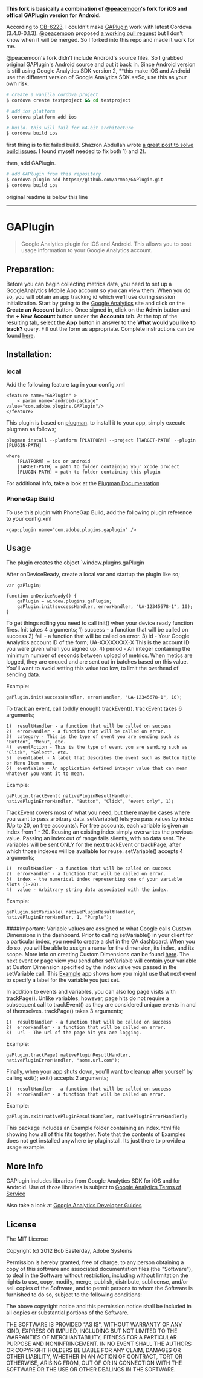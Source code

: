 **This fork is basically a combination of [@peacemoon](https://github.com/peacemoon)'s fork for iOS and offical GAPlugin version for Android.**

According to [CB-6223](https://issues.apache.org/jira/browse/CB-6223), I couldn't make [GAPlugin](https://github.com/phonegap-build/GAPlugin) work with latest Cordova (3.4.0-0.1.3). [@peacemoon](https://github.com/peacemoon) proposed [a working pull request](https://github.com/phonegap-build/GAPlugin/pull/49) but I don't know when it will be merged. So I forked into this repo and made it work for me.

@peacemoon's fork didn't include Android's source files. So I grabbed original GAPlugin's Android source and put it back in. Since Android version is still using Google Analytics SDK version 2, **this make iOS and Android use the different version of Google Analytics SDK.**So, use this as your own risk.

```sh
# create a vanilla cordova project
$ cordova create testproject && cd testproject

# add ios platform
$ cordova platform add ios

# build. this will fail for 64-bit architecture
$ cordova build ios
```

first thing is to fix failed build. Shazron Abdullah wrote [a great post to solve build issues](http://shazronatadobe.wordpress.com/2014/03/12/xcode-5-1-and-cordova-ios/). I found myself needed to fix both 1) and 2).

then, add GAPlugin.

```sh
# add GAPlugin from this repository
$ cordova plugin add https://github.com/armno/GAPlugin.git
$ cordova build ios
```

original readme is below this line

-----

# GAPlugin

> Google Analytics plugin for iOS and Android. This allows you to post usage information to your Google Analytics account.

## Preparation:
Before you can begin collecting metrics data, you need to set up a GoogleAnalytics Mobile App account so you can view them. When you do so, you will obtain an app tracking id which we'll use during session initialization. Start by going to the [Google Analytics](http://www.google.com/analytics/features/mobile-app-analytics.html) site and click on the **Create an Account** button. Once signed in, click on the **Admin** button and the **+ New Account** button under the **Accounts** tab. At the top of the resulting tab, select the **App** button in answer to the **What would you like to track?** query. Fill out the form as appropriate. Complete instructions can be found [here](http://www.google.com/analytics/features/mobile-app-analytics.html).

## Installation:

### local

Add the following feature tag in your config.xml

	<feature name="GAPlugin" >
		< param name="android-package" value="com.adobe.plugins.GAPlugin"/>
	</feature>

This plugin is based on [plugman](https://github.com/apache/cordova-plugman). to install it to your app,
simply execute plugman as follows;

	plugman install --platform [PLATFORM] --project [TARGET-PATH] --plugin [PLUGIN-PATH]

	where
		[PLATFORM] = ios or android
		[TARGET-PATH] = path to folder containing your xcode project
		[PLUGIN-PATH] = path to folder containing this plugin
		
For additional info, take a look at the [Plugman Documentation](https://github.com/apache/cordova-plugman/blob/master/README.md)

### PhoneGap Build

To use this plugin with PhoneGap Build, add the following plugin reference to your config.xml

	<gap:plugin name="com.adobe.plugins.gaplugin" />

## Usage
The plugin creates the object `window.plugins.gaPlugin

After onDeviceReady, create a local var and startup the plugin like so;

	var gaPlugin;

	function onDeviceReady() {
		gaPlugin = window.plugins.gaPlugin;
		gaPlugin.init(successHandler, errorHandler, "UA-12345678-1", 10);
	}

To get things rolling you need to call init() when your device ready function fires.
Init takes 4 arguments;
	1)	success - a function that will be called on success
	2)	fail - a function that will be called on error.
	3)	id - Your Google Analytics account ID of the form; UA-XXXXXXXX-X
		This is the account ID you were given when you signed up.
	4)	period - An integer containing the minimum number of seconds
		between upload of metrics. When metics are logged, they are enqued
		and are sent out in batches based on this value. You'll want to
		avoid setting this value too low, to limit the overhead of sending data.

Example:
	
	gaPlugin.init(successHandler, errorHandler, "UA-12345678-1", 10);
	
To track an event, call (oddly enough) trackEvent().
trackEvent takes 6 arguments;

	1)	resultHandler - a function that will be called on success
	2)	errorHandler - a function that will be called on error.
	3)	category - This is the type of event you are sending such as "Button", "Menu", etc.
	4)	eventAction - This is the type of event you are sending such as "Click", "Select". etc.
	5)	eventLabel - A label that describes the event such as Button title or Menu Item name.
	6)	eventValue - An application defined integer value that can mean whatever you want it to mean.
	
Example:
	
	gaPlugin.trackEvent( nativePluginResultHandler, nativePluginErrorHandler, "Button", "Click", "event only", 1);

TrackEvent covers most of what you need, but there may be cases where you want to pass arbitrary data.
setVariable() lets you pass values by index (Up to 20, on free accounts).
For free accounts, each variable is given an index from 1 - 20. Reusing an existing index simply overwrites
the previous value. Passing an index out of range fails silently, with no data sent. The variables will be sent ONLY for the next trackEvent or trackPage, after which those indexes will be available for reuse.
setVariable() accepts 4 arguments;

	1)	resultHandler - a function that will be called on success
	2)	errorHandler - a function that will be called on error.
	3)	index - the numerical index representing one of your variable slots (1-20).
	4)	value - Arbitrary string data associated with the index.

Example:

	gaPlugin.setVariable( nativePluginResultHandler, nativePluginErrorHandler, 1, "Purple");
	
####Important:
Variable values are assigned to what Google calls Custom Dimensions in the dashboard. Prior to calling setVariable() in your client for a particular index, you need to create a slot in the GA dashboard. When you do so, you will be able to assign a name for the dimension, its index, and its scope. More info on creating Custom Dimensions can be found [here](https://support.google.com/analytics/answer/2709829?hl=en&ref_topic=2709827).	
The next event or page view you send after setVariable will contain your variable at Custom Dimension specified by the index value you passed in the setVariable call. This [Example](https://github.com/phonegap-build/GAPlugin/blob/master/Example/index.html) app shows how you might use that next event to specify a label for the variable you just set.
	
In addition to events and variables, you can also log page visits with trackPage(). Unlike variables, however, page hits do not require a subsequent call to trackEvent() as they are considered unique events in and of themselves.
trackPage() takes 3 arguments;

	1)	resultHandler - a function that will be called on success
	2)	errorHandler - a function that will be called on error.
	3)	url - The url of the page hit you are logging.

Example:

	gaPlugin.trackPage( nativePluginResultHandler, nativePluginErrorHandler, "some.url.com");
	
Finally, when your app shuts down, you'll want to cleanup after yourself by calling exit();
exit() accepts 2 arguments;

	1)	resultHandler - a function that will be called on success
	2)	errorHandler - a function that will be called on error.
Example:

	gaPlugin.exit(nativePluginResultHandler, nativePluginErrorHandler);
	
This package includes an Example folder containing an index.html file showing how all of this fits together.
Note that the contents of Examples does not get installed anywhere by pluginstall. Its just there to provide a usage example.

## More Info
	
GAPlugin includes libraries from Google Analytics SDK for iOS and for Android.
Use of those libraries is subject to [Google Analytics Terms of Service](http://www.google.com/analytics/terms/us.html)
	
Also take a look at [Google Analytics Developer Guides](https://developers.google.com/analytics/devguides/)

## License ##

The MIT License

Copyright (c) 2012 Bob Easterday, Adobe Systems

Permission is hereby granted, free of charge, to any person obtaining a copy
of this software and associated documentation files (the "Software"), to deal
in the Software without restriction, including without limitation the rights
to use, copy, modify, merge, publish, distribute, sublicense, and/or sell
copies of the Software, and to permit persons to whom the Software is
furnished to do so, subject to the following conditions:

The above copyright notice and this permission notice shall be included in
all copies or substantial portions of the Software.

THE SOFTWARE IS PROVIDED "AS IS", WITHOUT WARRANTY OF ANY KIND, EXPRESS OR
IMPLIED, INCLUDING BUT NOT LIMITED TO THE WARRANTIES OF MERCHANTABILITY,
FITNESS FOR A PARTICULAR PURPOSE AND NONINFRINGEMENT. IN NO EVENT SHALL THE
AUTHORS OR COPYRIGHT HOLDERS BE LIABLE FOR ANY CLAIM, DAMAGES OR OTHER
LIABILITY, WHETHER IN AN ACTION OF CONTRACT, TORT OR OTHERWISE, ARISING FROM,
OUT OF OR IN CONNECTION WITH THE SOFTWARE OR THE USE OR OTHER DEALINGS IN
THE SOFTWARE.